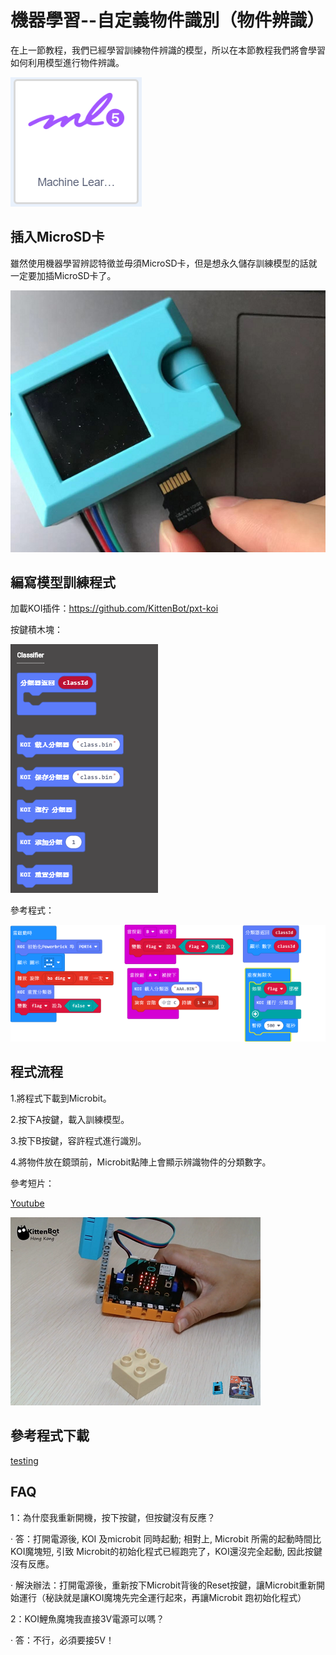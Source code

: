 # 機器學習--自定義物件識別（物件辨識）

在上一節教程，我們已經學習訓練物件辨識的模型，所以在本節教程我們將會學習如何利用模型進行物件辨識。

![](KOI09/02.png)



## 插入MicroSD卡

雖然使用機器學習辨認特徵並毋須MicroSD卡，但是想永久儲存訓練模型的話就一定要加插MicroSD卡了。

![](KOI04/02.png)



## 編寫模型訓練程式
加載KOI插件：https://github.com/KittenBot/pxt-koi

按鍵積木塊：

![](KOI09/8.png)

參考程式：

![](KOI09/run.png)

## 程式流程

1.將程式下載到Microbit。

2.按下A按鍵，載入訓練模型。

3.按下B按鍵，容許程式進行識別。

4.將物件放在鏡頭前，Microbit點陣上會顯示辨識物件的分類數字。

參考短片：

[Youtube](https://www.youtube.com/watch?v=UsjingLwnHc&feature=youtu.be)

![](KOI09/9.png)

## 參考程式下載

[testing](www.google.com)

## FAQ
1：為什麼我重新開機，按下按鍵，但按鍵沒有反應？

·    答：打開電源後, KOI 及microbit 同時起動; 相對上, Microbit 所需的起動時間比KOI魔塊短, 引致 Microbit的初始化程式已經跑完了，KOI還沒完全起動, 因此按鍵沒有反應。

·    解決辦法：打開電源後，重新按下Microbit背後的Reset按鍵，讓Microbit重新開始運行（秘訣就是讓KOI魔塊先完全運行起來，再讓Microbit 跑初始化程式）

2：KOI鯉魚魔塊我直接3V電源可以嗎？

·    答：不行，必須要接5V！